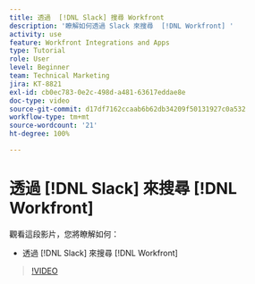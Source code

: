 ```yaml
---
title: 透過  [!DNL Slack] 搜尋 Workfront
description: '瞭解如何透過 Slack 來搜尋  [!DNL Workfront] '
activity: use
feature: Workfront Integrations and Apps
type: Tutorial
role: User
level: Beginner
team: Technical Marketing
jira: KT-8821
exl-id: cb0ec783-0e2c-498d-a481-63617eddae8e
doc-type: video
source-git-commit: d17df7162ccaab6b62db34209f50131927c0a532
workflow-type: tm+mt
source-wordcount: '21'
ht-degree: 100%

---
```


# 透過 [!DNL Slack] 來搜尋 [!DNL Workfront]

觀看這段影片，您將瞭解如何：

* 透過 [!DNL Slack] 來搜尋 [!DNL Workfront]

>[!VIDEO](https://video.tv.adobe.com/v/335121/?quality=12&learn=on&enablevpops)
